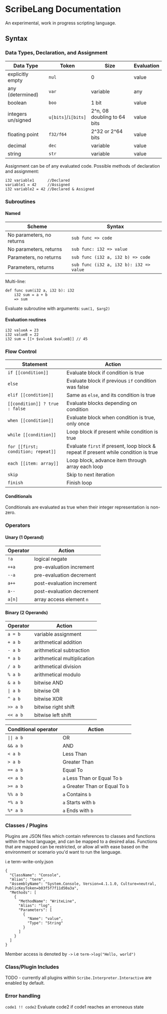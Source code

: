 # ScribeLang Documentation
An experimental, work in progress scripting language.

## Syntax

### Data Types, Declaration, and Assignment

| Data Type          | Token               | Size                        | Evaluation |
| ------------------ | ------------------- | --------------------------- | ---------- |
| explicitly empty   | `nul`               | 0                           | value      |
| any (determined)   | `var`               | variable                    | any        |
| boolean            | `boo`               | 1 bit                       | value      |
| integers un/signed | `u[bits]`/`i[bits]` | 2^n, 08 doubling to 64 bits | value      |
| floating point     | `f32/f64`           | 2^32 or 2^64 bits           | value      |
| decimal            | `dec`               | variable                    | value      |
| string             | `str`               | variable                    | value      ||

Assignment can be of any evaluated code. Possible methods of declaration and assignment:

    i32 variable1      //Declared
	variable1 = 42     //Assigned
	i32 variable2 = 42 //Declared & Assigned

### Subroutines

#### Named

| Scheme                    | Syntax                                  |
| ------------------------- | --------------------------------------- |
| No parameters, no returns | `sub func => code`                      |
| No parameters, returns    | `sub func: i32 => value`                |
| Parameters, no returns    | `sub func (i32 a, i32 b) => code`       |
| Parameters, returns       | `sub func (i32 a, i32 b): i32 => value` |

Multi-line:

    def func sum(i32 a, i32 b): i32 
        i32 sum = a + b
        => sum

Evaluate subroutine with arguments: `sum(1, $arg2)`

#### Evaluation routines

    i32 valueA = 23
    i32 valueB = 22
	i32 sum = [[+ $valueA $valueB]] // 45

### Flow Control

| Statement                      | Action                                                                              |
| ------------------------------ | ----------------------------------------------------------------------------------- |
| `if [[condition]]`                 | Evaluate block if condition is true                                                 |
| `else`                         | Evaluate block if previous `if` condition was false                                 |
| `elif [[condition]]`               | Same as `else`, and its condition is true                                           |
| `[[condition]] ? true : false`     | Evaluate blocks depending on condition                                              |
| `when [[condition]]`               | Evaluate block when condition is true, only once                                    |
| `while [[condition]]`              | Loop block if present while condition is true                                       |
| `for [[first; condition; repeat]]` | Evaluate `first` if present, loop block & repeat if present while condition is true |
| `each [[item: array]]`             | Loop block, advance item through array each loop                                    |
| `skip`                         | Skip to next iteration                                                              |
| `finish`                       | Finish loop                                                                         |

#### Conditionals

Conditionals are evaluated as true when their integer representation is non-zero.

### Operators

#### Unary (1 Operand)

| Operator | Action                    |
| -------- | ------------------------- |
| `!a`     | logical negate            |
| `++a`    | pre-evaluation increment  |
| `--a`    | pre-evaluation decrement  |
| `a++`    | post-evaluation increment |
| `a--`    | post-evaluation decrement |
| `a[n]`   | array access element `n`  |

#### Binary (2 Operands)

| Operator                | Action                      |
| ----------------------- | --------------------------- |
| `a = b`                 | variable assignment         |
| `+ a b`                 | arithmetical addition       |
| `- a b`                 | arithmetical subtraction    |
| `* a b`                 | arithmetical multiplication |
| `/ a b`                 | arithmetical division       |
| `% a b`                 | arithmetical modulo         |
| `& a b`                 | bitwise AND                 |
| <code>&#124; a b</code> | bitwise OR                  |
| `^ a b`                 | bitwise XOR                 |
| `>> a b`                | bitwise right shift         |
| `<< a b`                | bitwise left shift          |

| Conditional operator | Action                                          |
| -------------------- | ----------------------------------------------- |
|<code>&#124;&#124; a b</code>| OR|
|`&& a b`| AND|
|`< a b`| Less Than|
|`> a b`| Greater Than|
|`== a b`| Equal To|
|`<= a b`| `a` Less Than or Equal To `b`|
|`>= a b`| `a` Greater Than or Equal To `b`|
|`%% a b`| `a` Contains `b`|
|`*% a b`|`a` Starts with `b`|
|`%* a b` |`a` Ends with `b`|

### Classes / Plugins
Plugins are JSON files which contain references to classes and functions within the host language, and can be mapped to a desired alias. Functions that are mapped can be restricted, or allow all with ease based on the environment or scenario you'd want to run the language.

i.e term-write-only.json
```
{
  "ClassName": "Console",
  "Alias": "term",
  "AssemblyName": "System.Console, Version=4.1.1.0, Culture=neutral, PublicKeyToken=b03f5f7f11d50a3a",
  "Methods": [
    {
      "MethodName": "WriteLine",
      "Alias": "log",
      "Parameters": [
        {
          "Name": "value",
          "Type": "String"
        }
      ]
    }
  ]
}    
```

Member access is denoted by `->`
i.e `term->log("Hello, world")`

### Class/Plugin Includes

TODO - currently all plugins within `Scribe.Interpreter.Interactive` are enabled by default.

### Error handling

`code1 !! code2`     Evaluate code2 if code1 reaches an erroneous state  